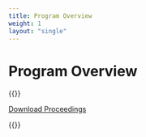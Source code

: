 ```yaml
---
title: Program Overview
weight: 1
layout: "single"
---
```


# Program Overview

{{<simpleLastUpdate date="March 8, 2024">}}

[Download Proceedings](/proceedings/)

{{<programOverview>}}
